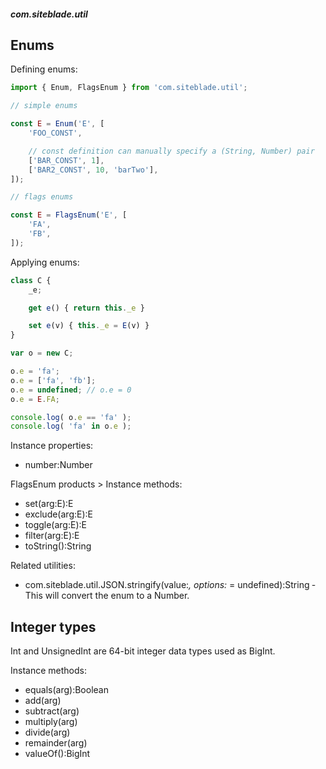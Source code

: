 ##### com.siteblade.util

## Enums

Defining enums:

```javascript
import { Enum, FlagsEnum } from 'com.siteblade.util';

// simple enums

const E = Enum('E', [
	'FOO_CONST',

	// const definition can manually specify a (String, Number) pair
	['BAR_CONST', 1],
	['BAR2_CONST', 10, 'barTwo'],
]);

// flags enums

const E = FlagsEnum('E', [
	'FA',
	'FB',
]);
```

Applying enums:

```javascript
class C {
	_e;

	get e() { return this._e }

	set e(v) { this._e = E(v) }
}

var o = new C;

o.e = 'fa';
o.e = ['fa', 'fb'];
o.e = undefined; // o.e = 0
o.e = E.FA;

console.log( o.e == 'fa' );
console.log( 'fa' in o.e );
```

Instance properties:
- number:Number

FlagsEnum products > Instance methods:
- set(arg:E):E
- exclude(arg:E):E
- toggle(arg:E):E
- filter(arg:E):E
- toString():String

Related utilities:
- com.siteblade.util.JSON.stringify(value:*, options:* = undefined):String &dash; This will convert the enum to a Number.

## Integer types

Int and UnsignedInt are 64-bit integer data types used as BigInt.

Instance methods:
- equals(arg):Boolean
- add(arg)
- subtract(arg)
- multiply(arg)
- divide(arg)
- remainder(arg)
- valueOf():BigInt